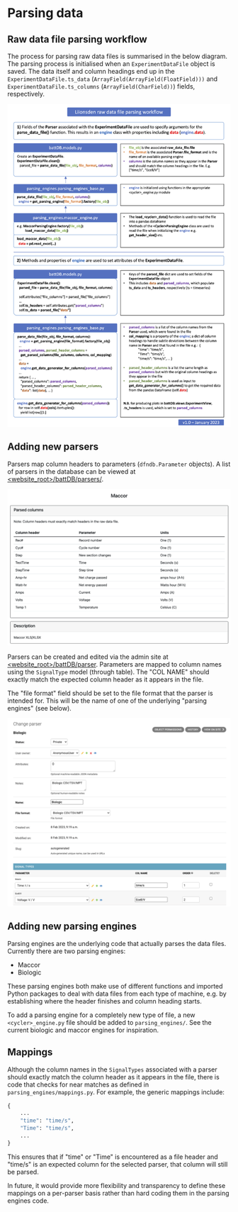 # Parsing data

## Raw data file parsing workflow

The process for parsing raw data files is summarised in the below diagram. The parsing
process is initialised when an `ExperimentDataFile` object is saved. The data itself and
column headings end up in the `ExperimentDataFile.ts_data`
(`ArrayField(ArrayField(FloatField)))` and `ExperimentDataFile.ts_columns`
(`ArrayField(CharField))`) fields, respectively.

![upload data via REST API](figures/Liionsden_parsing_workflow.png)

## Adding new parsers

Parsers map column headers to parameters (`dfndb.Parameter` objects). A list of parsers
in the database can be viewed at
[<website_root>/battDB/parsers/](http://localhost:8000/battDB/parsers/).

![mappings of column headings to parameters for the maccor parser](figures/maccor_parser.png)

Parsers can be created and edited via the admin site at
[<website_root>/battDB/parser](http://localhost:8000/admin/battDB/parser/). Parameters
are mapped to column names using the `SignalType` model (through table). The "COL NAME"
should exactly match the expected column header as it appears in the file.

The "file format" field should be set to the file format that the parser is intended for.
This will be the name of one of the underlying "parsing engines" (see below).

![Editing the biologic parser via the admin site](figures/edit_biologic_parser.png)

## Adding new parsing engines

Parsing engines are the underlying code that actually parses the data files.
Currently there are two parsing engines:

- Maccor
- Biologic

These parsing engines both make use of different functions and imported Python packages
to deal with data files from each type of machine, e.g. by establishing where the header
finishes and column heading starts.

To add a parsing engine for a completely new type of file, a new `<cycler>_engine.py`
file should be added to `parsing_engines/`. See the current biologic and maccor engines
for inspiration.

## Mappings

Although the column names in the `SignalTypes` associated with a parser should exactly
match the column header as it appears in the file, there is code that checks for near
matches as defined in `parsing_engines/mappings.py`. For example, the generic mappings include:

```python
{
    ...
    "time": "time/s",
    "Time": "time/s", 
    ...
}
```

This ensures that if "time" or "Time" is encountered as a file header and "time/s" is an
expected column for the selected parser, that column will still be parsed.

In future, it would provide more flexibility and transparency to define these mappings
on a per-parser basis rather than hard coding them in the parsing engines code.
